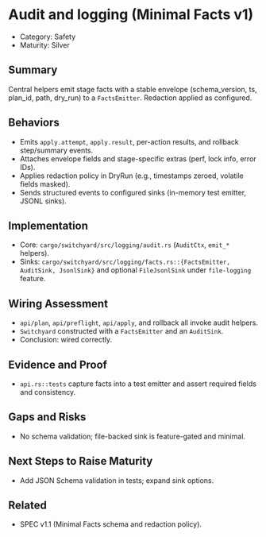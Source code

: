 # Audit and logging (Minimal Facts v1)

- Category: Safety
- Maturity: Silver

## Summary

Central helpers emit stage facts with a stable envelope (schema_version, ts, plan_id, path, dry_run) to a `FactsEmitter`. Redaction applied as configured.

## Behaviors

- Emits `apply.attempt`, `apply.result`, per-action results, and rollback step/summary events.
- Attaches envelope fields and stage-specific extras (perf, lock info, error IDs).
- Applies redaction policy in DryRun (e.g., timestamps zeroed, volatile fields masked).
- Sends structured events to configured sinks (in-memory test emitter, JSONL sinks).

## Implementation

- Core: `cargo/switchyard/src/logging/audit.rs` (`AuditCtx`, `emit_*` helpers).
- Sinks: `cargo/switchyard/src/logging/facts.rs::{FactsEmitter, AuditSink, JsonlSink}` and optional `FileJsonlSink` under `file-logging` feature.

## Wiring Assessment

- `api/plan`, `api/preflight`, `api/apply`, and rollback all invoke audit helpers.
- `Switchyard` constructed with a `FactsEmitter` and an `AuditSink`.
- Conclusion: wired correctly.

## Evidence and Proof

- `api.rs::tests` capture facts into a test emitter and assert required fields and consistency.

## Gaps and Risks

- No schema validation; file-backed sink is feature-gated and minimal.

## Next Steps to Raise Maturity

- Add JSON Schema validation in tests; expand sink options.

## Related

- SPEC v1.1 (Minimal Facts schema and redaction policy).
